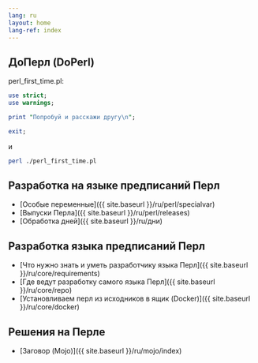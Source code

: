 ```yaml
---
lang: ru
layout: home
lang-ref: index
---
```


## ДоПерл (DoPerl)

perl_first_time.pl:

```perl
use strict;
use warnings;

print "Попробуй и расскажи другу\n";

exit;
```
и

```bash
perl ./perl_first_time.pl
```

## Разработка на языке предписаний Перл

* [Особые переменные]({{ site.baseurl }}/ru/perl/specialvar)
* [Выпуски Перла]({{ site.baseurl }}/ru/perl/releases)
* [Обработка дней]({{ site.baseurl }}/ru/дни)

## Разработка языка предписаний Перл

* [Что нужно знать и уметь разработчику языка Перл]({{ site.baseurl }}/ru/core/requirements)
* [Где ведут разработку самого языка Перл]({{ site.baseurl }}/ru/core/repo)
* [Установливаем перл из исходников в ящик (Docker)]({{ site.baseurl }}/ru/core/docker)

## Решения на Перле

* [Заговор (Mojo)]({{ site.baseurl }}/ru/mojo/index)

